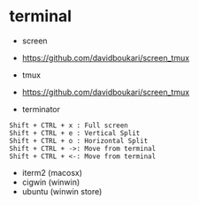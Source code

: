 # terminal

* screen
- https://github.com/davidboukari/screen_tmux

* tmux
- https://github.com/davidboukari/screen_tmux

* terminator
```
Shift + CTRL + x : Full screen
Shift + CTRL + e : Vertical Split
Shift + CTRL + o : Horizontal Split
Shift + CTRL + ->: Move from terminal
Shift + CTRL + <-: Move from terminal

```

* iterm2 (macosx)
* cigwin (winwin)
* ubuntu (winwin store)
